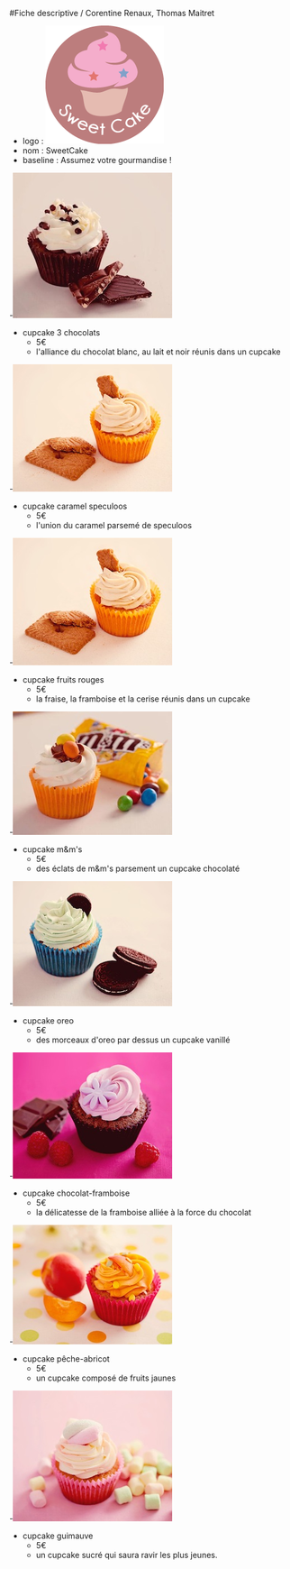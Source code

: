 #Fiche descriptive / Corentine Renaux, Thomas Maitret
- logo :
![logo cupcake](/Produits/logo-boutique.png)
- nom : SweetCake
- baseline : Assumez votre gourmandise !

 -![logo cupcake 3 chocolats](/Produits/cupcake-3-chocolats.jpg)
  - cupcake 3 chocolats
    - 5€
     - l'alliance du chocolat blanc, au lait et noir réunis dans un cupcake  
 
-![logo cupcake speculoos](/Produits/cupcake-caramel-speculoos.jpg)
 - cupcake caramel speculoos
   - 5€
    - l'union du caramel parsemé de speculoos
    
-![logo cupcake speculoos](/Produits/cupcake-caramel-speculoos.jpg)
 - cupcake fruits rouges
   - 5€
    - la fraise, la framboise et la cerise réunis dans un cupcake
    
-![logo cupcake mms](/Produits/cupcake-mm-s.jpg)   
 - cupcake m&m's
   - 5€
    - des éclats de m&m's parsement un cupcake chocolaté
 
-![logo cupcake oreo](/Produits/cupcake-oreo.jpg)
 - cupcake oreo
   - 5€
    - des morceaux d'oreo par dessus un cupcake vanillé
 
-![logo cupcake chocolat-framboise](/Produits/cupcake-chocolat-framboise.jpg)
 - cupcake chocolat-framboise
   - 5€
    - la délicatesse de la framboise alliée à la force du chocolat

-![logo cupcake peche-abricot](/Produits/cupcake-peche-abricot.jpg)
 - cupcake pêche-abricot 
   - 5€
    - un cupcake composé de fruits jaunes

-![logo cupcake guimauve](/Produits/cupcake-guimauve.jpg)
 - cupcake guimauve
   - 5€
    - un cupcake sucré qui saura ravir les plus jeunes. 
   
   

